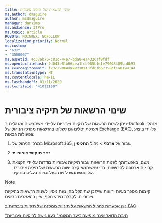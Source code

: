 ```yaml
---
title: שינוי הרשאות של תיקיה ציבורית
ms.author: dmaguire
author: msdmaguire
manager: dansimp
ms.audience: ITPro
ms.topic: article
ROBOTS: NOINDEX, NOFOLLOW
localization_priority: Normal
ms.custom:
- "633"
- "3500007"
ms.assetid: 0c37ab75-c81c-44e7-bda8-ea43263f9fdf
ms.openlocfilehash: 9d043e81b66cea1fcb985b0e1e79078409ba0b93
ms.sourcegitcommit: f23c39009d988228213fdb2bb7350bf4a0194194
ms.translationtype: MT
ms.contentlocale: he-IL
ms.lasthandoff: 01/11/2020
ms.locfileid: "41022198"
---
```

# <a name="changing-public-folder-permissions"></a>שינוי הרשאות של תיקיה ציבורית

ניתן לשנות הרשאות של תיקיות ציבוריות על-ידי משתמשים ומנהלים ב-Outlook. מנהלי מערכת יכולים גם לשלוט בהרשאות ממרכז הניהול של Exchange (EAC), על-ידי ביצוע הפעולות הבאות:
  
1. במרכז הניהול של Microsoft 365, עבור אל **מרכזי** \> ניהול **החליפין**.

2. בחר **תיקיות ציבוריות**.

3. משם, באפשרותך לשנות הרשאות עבור תיקיות ציבוריות בודדות על-ידי הקצאת קבוצות אבטחה להרשאות. כדי שמשתמש קצה ישנה הרשאות של תיקיה ציבורית, על המשתמש להיות בעל זכויות בעלים בתיקיה.

> [!NOTE]
> קיימות מספר בעיות ידועות שייתכן שתיתקל בהן בעת ניסיון לשנות הרשאות בתיקיות ציבוריות. לקבלת מידע נוסף, עיין במאמרים הבאים.
>
> [אין אפשרות להחיל הרשאות על תיקיות ממשנה של תיקיות ציבוריות ב-EAC](https://docs.microsoft.com/exchange/troubleshoot/public-folders/can%E2%80%99t-apply-permissions-public-folder-subfolders)
>
> ["תיבת הדואר אינה מופיעה ביער המקומי" בעת גישה לתיקיות ציבוריות](https://docs.microsoft.com/exchange/troubleshoot/public-folders/mailbox-not-found-local-forest-public-folder)
